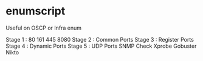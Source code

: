# enumscript
Useful on OSCP or Infra enum

Stage 1 : 80 161 445 8080
Stage 2 : Common Ports
Stage 3 : Register Ports
Stage 4 : Dynamic Ports
Stage 5 : UDP Ports
SNMP Check
Xprobe
Gobuster
Nikto
